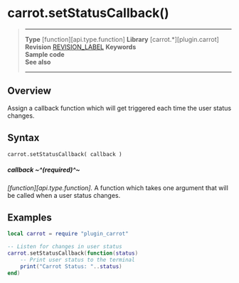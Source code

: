 # carrot.setStatusCallback()

> --------------------- ------------------------------------------------------------------------------------------
> __Type__              [function][api.type.function]
> __Library__           [carrot.*][plugin.carrot]
> __Revision__          [REVISION_LABEL](REVISION_URL)
> __Keywords__          
> __Sample code__       
> __See also__          
> --------------------- ------------------------------------------------------------------------------------------


## Overview
Assign a callback function which will get triggered each time the user status changes.


## Syntax

	carrot.setStatusCallback( callback )

##### callback ~^(required)^~
_[function][api.type.function]._ A function which takes one argument that will be called when a user status changes.

## Examples

``````lua
local carrot = require "plugin_carrot"

-- Listen for changes in user status
carrot.setStatusCallback(function(status)
	-- Print user status to the terminal
	print("Carrot Status: "..status)
end)
``````
